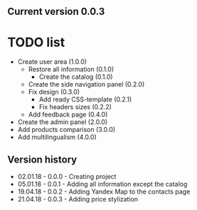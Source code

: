 ## Current version 0.0.3

# TODO list
* Create user area (1.0.0)
  * Restore all information (0.1.0)
    * Create the catalog (0.1.0)
  * Create the side navigation panel (0.2.0)
  * Fix design (0.3.0)
    * Add ready CSS-template (0.2.1)
    * Fix headers sizes (0.2.2)
  * Add feedback page (0.4.0)
* Create the admin panel (2.0.0)
* Add products comparison (3.0.0)
* Add multilingualism (4.0.0)

## Version history
* 02.01.18 - 0.0.0 - Creating project
* 05.01.18 - 0.0.1 - Adding all information except the catalog
* 19.04.18 - 0.0.2 - Adding Yandex Map to the contacts page 
* 21.04.18 - 0.0.3 - Adding price stylization
